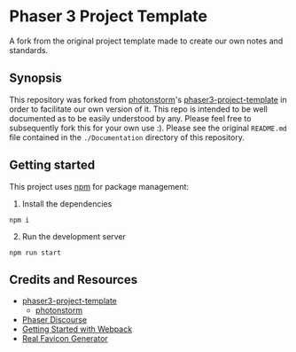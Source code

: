 # Phaser 3 Project Template

A fork from the original project template made to create our own notes and standards.

## Synopsis

This repository was forked from [photonstorm](https://github.com/photonstorm)'s [phaser3-project-template](https://github.com/photonstorm/phaser3-project-template) in order to facilitate our own version of it.  This repo is intended to be well documented as to be easily understood by any.  Please feel free to subsequently fork this for your own use :).  Please see the original `README.md` file contained in the `./Documentation` directory of this repository.

## Getting started

This project uses [npm](https://www.npmjs.com/) for package management:

1. Install the dependencies

`npm i`

2. Run the development server

`npm run start`

## Credits and Resources

- [phaser3-project-template](https://github.com/photonstorm/phaser3-project-template)
    - [photonstorm](https://github.com/photonstorm)
- [Phaser Discourse](https://phaser.discourse.group/)
- [Getting Started with Webpack](https://webpack.js.org/guides/getting-started/)
- [Real Favicon Generator](https://realfavicongenerator.net/)
